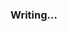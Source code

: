 ### Writing...

<!--
**Flacial/Flacial** is a ✨ _special_ ✨ repository because its `README.md` (this file) appears on your GitHub profile.


